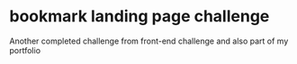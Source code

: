# bookmark landing page challenge

Another completed challenge from front-end challenge and also part of my portfolio